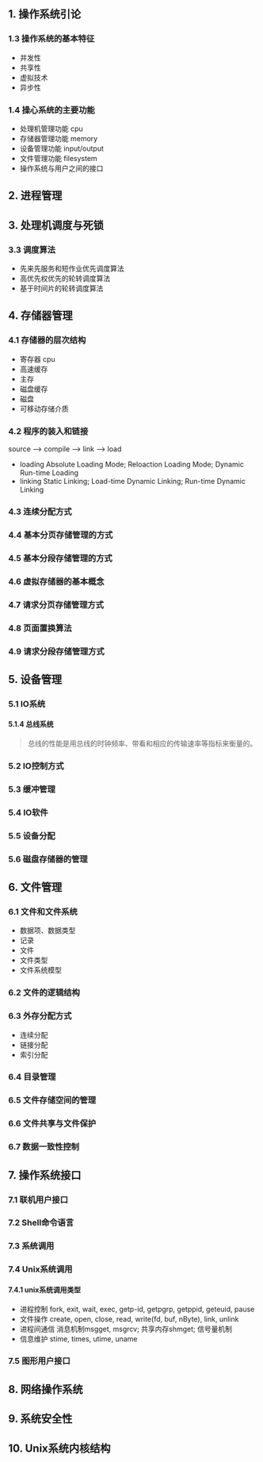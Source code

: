 ## 1. 操作系统引论

### 1.3 操作系统的基本特征

* 并发性
* 共享性
* 虚拟技术
* 异步性

### 1.4 操心系统的主要功能

* 处理机管理功能            cpu
* 存储器管理功能            memory
* 设备管理功能              input/output
* 文件管理功能              filesystem
* 操作系统与用户之间的接口

## 2. 进程管理

## 3. 处理机调度与死锁

### 3.3 调度算法

* 先来先服务和短作业优先调度算法
* 高优先权优先的轮转调度算法
* 基于时间片的轮转调度算法

## 4. 存储器管理

### 4.1 存储器的层次结构
* 寄存器        cpu
* 高速缓存      
* 主存
* 磁盘缓存
* 磁盘
* 可移动存储介质

### 4.2 程序的装入和链接

source --> compile --> link --> load

* loading Absolute Loading Mode; Reloaction Loading Mode; Dynamic Run-time Loading
* linking Static Linking; Load-time Dynamic Linking; Run-time Dynamic Linking


### 4.3 连续分配方式
### 4.4 基本分页存储管理的方式
### 4.5 基本分段存储管理的方式
### 4.6 虚拟存储器的基本概念
### 4.7 请求分页存储管理方式
### 4.8 页面置换算法
### 4.9 请求分段存储管理方式

## 5. 设备管理

### 5.1 IO系统

#### 5.1.4 总线系统

> 总线的性能是用总线的时钟频率、带看和相应的传输速率等指标来衡量的。

### 5.2 IO控制方式

### 5.3 缓冲管理

### 5.4 IO软件

### 5.5 设备分配

### 5.6 磁盘存储器的管理

## 6. 文件管理

### 6.1 文件和文件系统

* 数据项、数据类型
* 记录
* 文件
* 文件类型
* 文件系统模型

### 6.2 文件的逻辑结构

### 6.3 外存分配方式

* 连续分配
* 链接分配
* 索引分配

### 6.4 目录管理

### 6.5 文件存储空间的管理

### 6.6 文件共享与文件保护

### 6.7 数据一致性控制

## 7. 操作系统接口

### 7.1 联机用户接口

### 7.2 Shell命令语言

### 7.3 系统调用

### 7.4 Unix系统调用

#### 7.4.1 unix系统调用类型

* 进程控制      fork, exit, wait, exec, getp-id, getpgrp, getppid, geteuid, pause
* 文件操作      create, open, close, read, write(fd, buf, nByte), link, unlink
* 进程间通信    消息机制msgget, msgrcv; 共享内存shmget; 信号量机制
* 信息维护      stime, times, utime, uname

### 7.5 图形用户接口

## 8. 网络操作系统
## 9. 系统安全性
## 10. Unix系统内核结构
